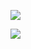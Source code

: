 [![](https://img.shields.io/badge/Crear-Presupuesto-blueviolet?style=for-the-badge)](https://github.com/Tilation/wedfrgthyj/issues/new?assignees=&labels=presupuesto&template=bug.yaml&title=Presupuesto%3A+)

[![](https://img.shields.io/badge/Crear-Desarrollo-green?style=for-the-badge)](https://github.com/Tilation/wedfrgthyj/issues/new?assignees=&labels=desarrollo&template=desarrollo.yaml&title=Desarrollo%3A+)
